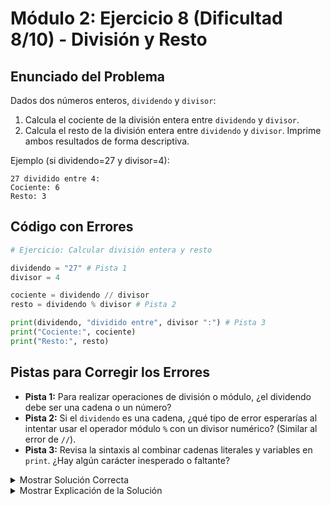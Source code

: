 # Módulo 2: Ejercicio 8 (Dificultad 8/10) - División y Resto

## Enunciado del Problema

Dados dos números enteros, `dividendo` y `divisor`:
1.  Calcula el cociente de la división entera entre `dividendo` y `divisor`.
2.  Calcula el resto de la división entera entre `dividendo` y `divisor`.
Imprime ambos resultados de forma descriptiva.

Ejemplo (si dividendo=27 y divisor=4):
```
27 dividido entre 4:
Cociente: 6
Resto: 3
```

## Código con Errores

```python
# Ejercicio: Calcular división entera y resto

dividendo = "27" # Pista 1
divisor = 4

cociente = dividendo // divisor
resto = dividendo % divisor # Pista 2

print(dividendo, "dividido entre", divisor ":") # Pista 3
print("Cociente:", cociente)
print("Resto:", resto)
```

## Pistas para Corregir los Errores

*   **Pista 1:** Para realizar operaciones de división o módulo, ¿el dividendo debe ser una cadena o un número?
*   **Pista 2:** Si el `dividendo` es una cadena, ¿qué tipo de error esperarías al intentar usar el operador módulo `%` con un divisor numérico? (Similar al error de `//`).
*   **Pista 3:** Revisa la sintaxis al combinar cadenas literales y variables en `print`. ¿Hay algún carácter inesperado o faltante?

<details>
<summary>Mostrar Solución Correcta</summary>

```python
# Ejercicio: Calcular división entera y resto

dividendo = 27  # Convertir a entero
divisor = 4

# Las operaciones ahora serán aritméticas
cociente = dividendo // divisor
resto = dividendo % divisor

# Corregir la sintaxis del print, eliminando los dos puntos fuera de lugar
print(dividendo, "dividido entre", divisor, ":") # ':' debe ser parte de la cadena o un argumento separado
# O una forma más limpia:
# print(f"{dividendo} dividido entre {divisor}:") # Usando f-string (se verá más adelante)

print("Cociente:", cociente)
print("Resto:", resto)
```

</details>

<details>
<summary>Mostrar Explicación de la Solución</summary>

Este ejercicio se enfoca en los operadores de división entera (`//`) y módulo (`%`), y la importancia de los tipos de datos correctos.

*   **Error 1 Corrección (Tipo incorrecto para `dividendo`):**
    *   El código original era `dividendo = "27"`.
    *   Esto asigna la cadena `"27"`. Los operadores `//` y `%` esperan operandos numéricos. Intentar usarlos con una cadena y un número resultará en un `TypeError`.
    *   **Solución:** `dividendo = 27`

*   **Error 2 Corrección (Operación inválida debido al tipo de `dividendo`):**
    *   El código original era `resto = dividendo % divisor`.
    *   Este error es una consecuencia directa del Error 1. Si `dividendo` es una cadena, la operación módulo `%` no se puede realizar con un divisor numérico.
    *   **Solución (implícita al corregir Error 1):** La operación `resto = dividendo % divisor` ahora funcionará correctamente.

*   **Error 3 Corrección (Sintaxis incorrecta en `print`):**
    *   El código original era `print(dividendo, "dividido entre", divisor ":")`.
    *   Los dos puntos `:` están colocados incorrectamente. Si se pretende que sean parte del texto, deberían estar dentro de una cadena o ser un argumento de cadena separado. Tal como está, causa un `SyntaxError` porque `divisor ":" ` no es una expresión válida.
    *   **Soluciones posibles:**
        1.  Hacer los dos puntos parte de la cadena anterior: `print(dividendo, "dividido entre", str(divisor) + ":")` (menos ideal porque requiere `str()`)
        2.  Hacer los dos puntos un argumento de cadena separado: `print(dividendo, "dividido entre", divisor, ":")` (más simple y común).
        3.  Incluir el divisor y los dos puntos en la misma cadena: `print(dividendo, "dividido entre", str(divisor) + ":")` o usando f-strings (más avanzado): `print(f"{dividendo} dividido entre {divisor}:")`
    *   **Solución (simple y efectiva):** `print(dividendo, "dividido entre", divisor, ":")`

El programa corregido asegura que ambos operandos sean enteros, permitiendo que los operadores `//` y `%` funcionen como se espera, y la salida se formatea correctamente.
</details>
